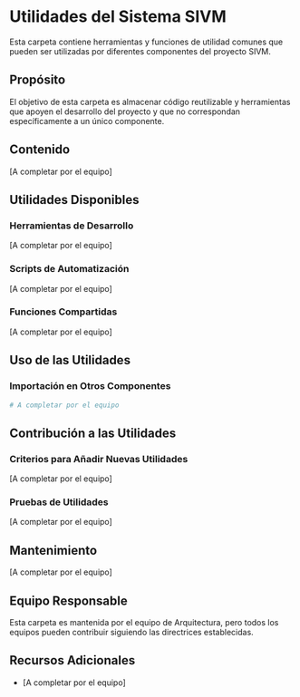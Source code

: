 # Utilidades del Sistema SIVM

Esta carpeta contiene herramientas y funciones de utilidad comunes que pueden ser utilizadas por diferentes componentes del proyecto SIVM.

## Propósito

El objetivo de esta carpeta es almacenar código reutilizable y herramientas que apoyen el desarrollo del proyecto y que no correspondan específicamente a un único componente.

## Contenido

[A completar por el equipo]

## Utilidades Disponibles

### Herramientas de Desarrollo

[A completar por el equipo]

### Scripts de Automatización

[A completar por el equipo]

### Funciones Compartidas

[A completar por el equipo]

## Uso de las Utilidades

### Importación en Otros Componentes

```bash
# A completar por el equipo
```

## Contribución a las Utilidades

### Criterios para Añadir Nuevas Utilidades

[A completar por el equipo]

### Pruebas de Utilidades

[A completar por el equipo]

## Mantenimiento

[A completar por el equipo]

## Equipo Responsable

Esta carpeta es mantenida por el equipo de Arquitectura, pero todos los equipos pueden contribuir siguiendo las directrices establecidas.

## Recursos Adicionales

- [A completar por el equipo]
